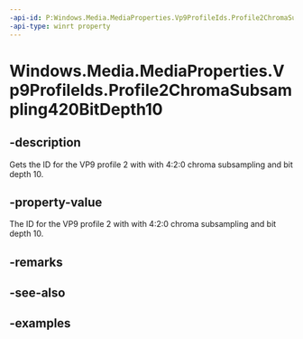 ```yaml
---
-api-id: P:Windows.Media.MediaProperties.Vp9ProfileIds.Profile2ChromaSubsampling420BitDepth10
-api-type: winrt property
---
```


# Windows.Media.MediaProperties.Vp9ProfileIds.Profile2ChromaSubsampling420BitDepth10

<!--
public static int Profile2ChromaSubsampling420BitDepth10 { get; }
-->


## -description

Gets the ID for the VP9 profile 2 with with 4:2:0 chroma subsampling and bit depth 10.

## -property-value

The ID for the VP9 profile 2 with with 4:2:0 chroma subsampling and bit depth 10.

## -remarks

## -see-also

## -examples


